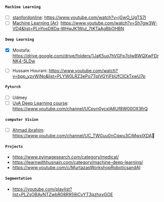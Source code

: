 #### `Machine Learning` 
- [ ] <ins>stanfordonline</ins>: https://www.youtube.com/watch?v=jGwO_UgTS7I 
- [ ] <ins>Machine Learning (Ar)</ins>: https://www.youtube.com/watch?v=Sh7gw3W-VD4&list=PLnYosD8Da-WHwJK1Wul_7tKTaAgBbOHBN

#### `Deep Learning`
- [x]  Mostafa: https://drive.google.com/drive/folders/1JaK5uo7hVGFp7oIwBWQXwFDrNK4-5LDw
- [ ]  Hussam Hourani: https://www.youtube.com/watch?v=bpp_yzyWiNo&list=PLYW0LRZ3ePo7TpIVGYjFbUfCICkTxwU7p


#### `Pytorch`
- [ ] Udmey
- [ ] <ins>UvA Deep Learning course</ins>: https://www.youtube.com/channel/UCpvn0ycxIA6Uf8W00OX3frQ

#### `computer Vision`
 - [ ] <ins>Ahmad ibrahim</ins>: https://www.youtube.com/channel/UC_TWGuu0nCqwu3CiMwxlXDA ِ 

#### `Projects`
- https://www.pyimagesearch.com/category/medical/
- https://learnwithhusnain.com/category/machine-deep-learning/
- https://www.youtube.com/c/MurtazasWorkshopRoboticsandAI

#### `Segmentation`
- https://youtube.com/playlist?list=PLZsOBAyNTZwbR08R959iCvYT3qzhxvGOE
